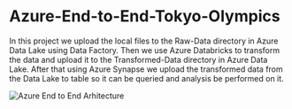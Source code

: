 # Azure-End-to-End-Tokyo-OIympics

In this project we upload the local files to the Raw-Data directory in Azure Data Lake using Data Factory. Then we use Azure Databricks to transform the data and upload it to the Transformed-Data directory in Azure Data Lake.
After that using Azure Synapse we upload the transformed data from the Data Lake to table so it can be queried and analysis be performed on it.

![Azure End to End Arhitecture](https://github.com/TocSebastian/Azure-End-to-End-Tokyo-OIympics/assets/91591126/d1b9ebfb-3cef-4ff6-b260-bb199226dc0f)

